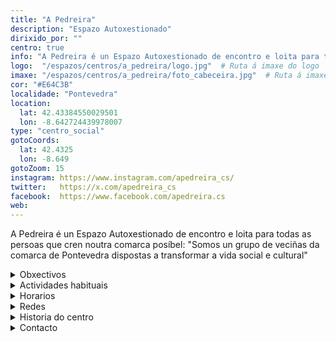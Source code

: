 ```yaml
---
title: "A Pedreira"
description: "Espazo Autoxestionado"
dirixido_por: ""
centro: true
info: "A Pedreira é un Espazo Autoxestionado de encontro e loita para todas as persoas que cren noutra comarca posíbel: \"Somos un grupo de veciñas da comarca de Pontevedra dispostas a transformar a vida social e cultural\""
logo:  "/espazos/centros/a_pedreira/logo.jpg"  # Ruta á imaxe do logo
imaxe: "/espazos/centros/a_pedreira/foto_cabeceira.jpg"  # Ruta á imaxe de fondo
cor: "#E64C3B"
localidade: "Pontevedra"
location:
  lat: 42.43384550029501
  lon: -8.642724439978007
type: "centro_social"
gotoCoords:
  lat: 42.4325
  lon: -8.649
gotoZoom: 15
instagram: https://www.instagram.com/apedreira_cs/
twitter:   https://x.com/apedreira_cs
facebook:  https://www.facebook.com/apedreira.cs
web:
---
```

A Pedreira é un Espazo Autoxestionado de encontro e loita para todas as persoas que cren noutra comarca posíbel: "Somos un grupo de veciñas da comarca de Pontevedra dispostas a transformar a vida social e cultural"

<details>
  <summary>Obxectivos</summary>
  <ul>
    <li>Obxectivo 1</li>
    <li>Obxectivo 2</li>
    <li>Obxectivo 3</li>
  </ul>
</details>

<details>
  <summary>Actividades habituais</summary>
  <p>No Centro Social organizamos unha ampla variedade de actividades:</p>
  <ul>
    <li>Talleres</li>
    <li>Charlas</li>
    <li>Proxeccións</li>
    <li>Xuntanzas</li>
  </ul>
</details>

<details>
  <summary>Horarios</summary>
  <p>Os horarios habituais do centro son os seguintes:</p>
  <ul>
    <li><strong>Luns a venres:</strong> 16:00 - 21:00.</li>
    <li><strong>Sábados:</strong> 10:00 - 14:00 e 16:00 - 20:00.</li>
    <li><strong>Domingos:</strong> Pechado, excepto para eventos programados.</li>
  </ul>
</details>

<details>
  <summary>Redes</summary>
  <p>Coñécenos a través de:</p>
  <ul>
    <li>Instragram</li>
    <li>Twiter/X</li>
    <li>Facebook</li>
    <li>Bluesky</li>
  </ul>
</details>

<details>
  <summary>Historia do centro</summary>
  <p></p>
</details>

<details>
  <summary>Contacto</summary>
  <p>Podes contactar connosco a través de:</p>
  <ul>
    <li>Email: contacto@email.com</li>
    <li>Teléfono: 111 111 111</li>
    <li>Enderezo: - </li>
  </ul>
</details>
